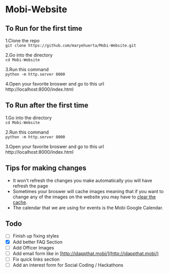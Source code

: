 # Mobi-Website

## To Run for the first time

1.Clone the repo  
`git clone https://github.com/maryehuerta/Mobi-Website.git`

2.Go into the directory  
`cd Mobi-Website`

3.Run this command  
`python -m http.server 8000`

4.Open your favorite broswer and go to this url  
http://localhost:8000/index.html

## To Run after the first time

1.Go into the directory  
`cd Mobi-Website`

2.Run this command  
`python -m http.server 8000`

3.Open your favorite broswer and go to this url  
http://localhost:8000/index.html

## Tips for making changes

- It won't refresh the changes you make automatically you will have refresh the page
- Sometimes your broswer will cache images meaning that if you want to change any of the images on the website
  you may have to [clear the cache](https://support.google.com/accounts/answer/32050?co=GENIE.Platform%3DDesktop&hl=en).
- The calendar that we are using for events is the Mobi Google Calendar.


## Todo

- [ ] Finish up fixing styles
- [x] Add better FAQ Section
- [ ] Add Officer Images
- [ ] Add email form like in [http://idappthat.mobi/](http://idappthat.mobi/)
- [ ] Fix quick links section
- [ ] Add an interest form for Social Coding / Hackathons
